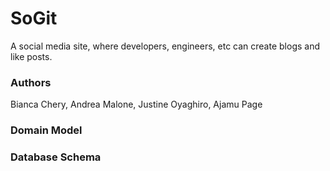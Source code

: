 # SoGit

A social media site, where developers, engineers, etc can create blogs and like posts. 

### Authors
Bianca Chery, Andrea Malone, Justine Oyaghiro, Ajamu Page

### Domain Model

### Database Schema
